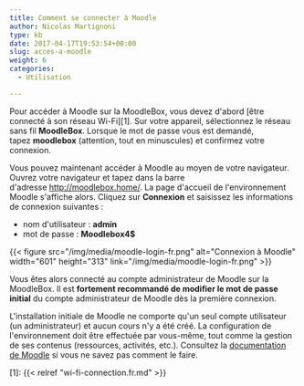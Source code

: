 ```yaml
---
title: Comment se connecter à Moodle
author: Nicolas Martignoni
type: kb
date: 2017-04-17T19:53:54+00:00
slug: acces-a-moodle
weight: 6
categories:
  - Utilisation

---
```

Pour accéder à Moodle sur la MoodleBox, vous devez d'abord [être connecté à son réseau Wi-Fi][1]. Sur votre appareil, sélectionnez le réseau sans fil __MoodleBox__. Lorsque le mot de passe vous est demandé, tapez __moodlebox__ (attention, tout en minuscules) et confirmez votre connexion.

Vous pouvez maintenant accéder à Moodle au moyen de votre navigateur. Ouvrez votre navigateur et tapez dans la barre d'adresse <a href="http://moodlebox.home/" target="_blank" rel="noopener">http://moodlebox.home/</a>. La page d'accueil de l'environnement Moodle s'affiche alors. Cliquez sur __Connexion__ et saisissez les informations de connexion suivantes :

  * nom d'utilisateur : __admin__
  * mot de passe : __Moodlebox4$__

{{< figure src="/img/media/moodle-login-fr.png" alt="Connexion à Moodle" width="601" height="313" link="/img/media/moodle-login-fr.png" >}}

Vous êtes alors connecté au compte administrateur de Moodle sur la MoodleBox. Il est __fortement recommandé de modifier le mot de passe initial__ du compte administrateur de Moodle dès la première connexion.

L'installation initiale de Moodle ne comporte qu'un seul compte utilisateur (un administrateur) et aucun cours n'y a été créé. La configuration de l'environnement doit être effectuée par vous-même, tout comme la gestion de ses contenus (ressources, activités, etc.). Consultez la <a href="https://docs.moodle.org/fr/Guide_rapide_d'administration" target="_blank" rel="noopener">documentation de Moodle</a> si vous ne savez pas comment le faire.

 [1]: {{< relref "wi-fi-connection.fr.md" >}}
